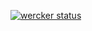 [![wercker status](https://app.wercker.com/status/2668cc6276326acb21a6f536e2b24811/m "wercker status")](https://app.wercker.com/project/bykey/2668cc6276326acb21a6f536e2b24811)

